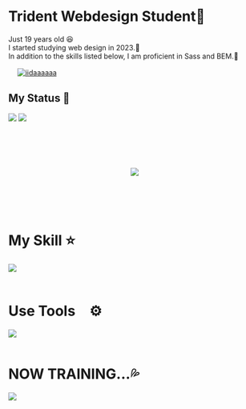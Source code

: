  # Trident Webdesign Student🏫　  　　
<p> 
Just 19 years old 😆<br>I started studying web design in 2023.📖<br> 
In addition to the skills listed below, I am proficient in Sass and BEM.💪</p> 　 

  <a href="https://github.com/iidaaaaaa/iidaaaaaa/"> 
    <img src="https://komarev.com/ghpvc/?username=iidaaaaaa" alt="iidaaaaaa"  /> 
  </a><!-- --------------------------------- :) ---------------------------------- -->

##  My Status  🔰
<div>
  <img src="https://github-readme-stats.vercel.app/api?username=iidaaaaaa&theme=ambient_gradient&show_icons=true" />
  <img src="https://github-readme-stats.vercel.app/api/top-langs/?username=iidaaaaaa&layout=donut&theme=ambient_gradient"/>
  </div>
<br><br><br>

<div align="center">
    <h1>
        <img src="https://user-images.githubusercontent.com/74038190/225813708-98b745f2-7d22-48cf-9150-083f1b00d6c9.gif">
    </h1>
  </div>
<br><br><br>

# My Skill ⭐️

<img src="https://skillicons.dev/icons?i=html,css,js,firebase,git,nodejs,wordpress,react,next,php,threejs" /> <br /><br />

# Use Tools　⚙️

<img src="https://skillicons.dev/icons?i=figma,codepen,ai,ps,vscode," /> <br /><br />
# NOW TRAINING...💦

<img src="https://skillicons.dev/icons?i=nuxt,vue,jquery,ts," /> <br /><br />


